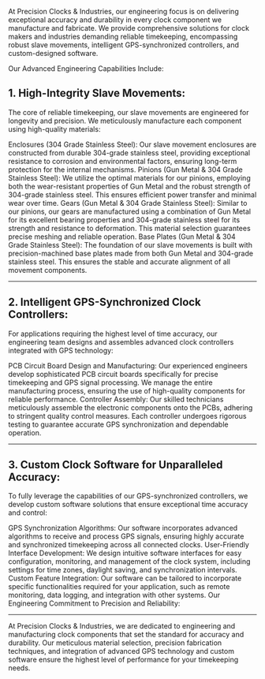 At Precision Clocks & Industries, our engineering focus is on delivering exceptional accuracy and durability in every clock component we manufacture and fabricate. We provide comprehensive solutions for clock makers and industries demanding reliable timekeeping, encompassing robust slave movements, intelligent GPS-synchronized controllers, and custom-designed software.

Our Advanced Engineering Capabilities Include:

## 1. High-Integrity Slave Movements:

The core of reliable timekeeping, our slave movements are engineered for longevity and precision. We meticulously manufacture each component using high-quality materials:

Enclosures (304 Grade Stainless Steel): Our slave movement enclosures are constructed from durable 304-grade stainless steel, providing exceptional resistance to corrosion and environmental factors, ensuring long-term protection for the internal mechanisms.
Pinions (Gun Metal & 304 Grade Stainless Steel): We utilize the optimal materials for our pinions, employing both the wear-resistant properties of Gun Metal and the robust strength of 304-grade stainless steel. This ensures efficient power transfer and minimal wear over time.
Gears (Gun Metal & 304 Grade Stainless Steel): Similar to our pinions, our gears are manufactured using a combination of Gun Metal for its excellent bearing properties and 304-grade stainless steel for its strength and resistance to deformation. This material selection guarantees precise meshing and reliable operation.
Base Plates (Gun Metal & 304 Grade Stainless Steel): The foundation of our slave movements is built with precision-machined base plates made from both Gun Metal and 304-grade stainless steel. This ensures the stable and accurate alignment of all movement components.

---

## 2. Intelligent GPS-Synchronized Clock Controllers:

For applications requiring the highest level of time accuracy, our engineering team designs and assembles advanced clock controllers integrated with GPS technology:

PCB Circuit Board Design and Manufacturing: Our experienced engineers develop sophisticated PCB circuit boards specifically for precise timekeeping and GPS signal processing. We manage the entire manufacturing process, ensuring the use of high-quality components for reliable performance.
Controller Assembly: Our skilled technicians meticulously assemble the electronic components onto the PCBs, adhering to stringent quality control measures. Each controller undergoes rigorous testing to guarantee accurate GPS synchronization and dependable operation.

---

## 3. Custom Clock Software for Unparalleled Accuracy:

To fully leverage the capabilities of our GPS-synchronized controllers, we develop custom software solutions that ensure exceptional time accuracy and control:

GPS Synchronization Algorithms: Our software incorporates advanced algorithms to receive and process GPS signals, ensuring highly accurate and synchronized timekeeping across all connected clocks.
User-Friendly Interface Development: We design intuitive software interfaces for easy configuration, monitoring, and management of the clock system, including settings for time zones, daylight saving, and synchronization intervals.
Custom Feature Integration: Our software can be tailored to incorporate specific functionalities required for your application, such as remote monitoring, data logging, and integration with other systems.
Our Engineering Commitment to Precision and Reliability:

---

At Precision Clocks & Industries, we are dedicated to engineering and manufacturing clock components that set the standard for accuracy and durability. Our meticulous material selection, precision fabrication techniques, and integration of advanced GPS technology and custom software ensure the highest level of performance for your timekeeping needs.
